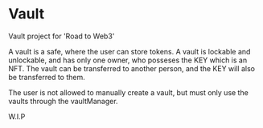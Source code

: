 # Vault
Vault project for 'Road to Web3'

A vault is a safe, where the user can store tokens.
A vault is lockable and unlockable, and has only one owner, who posseses the KEY which is an NFT. The vault can be transferred to another person, and the KEY will also be transferred to them. 

The user is not allowed to manually create a vault, but must only use the vaults through the vaultManager.

W.I.P